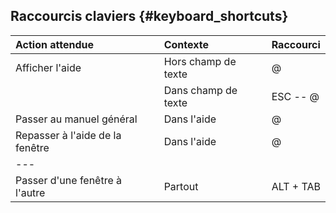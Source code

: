 ## Raccourcis claviers {#keyboard_shortcuts}


| Action attendue                 | Contexte                | Raccourci     |
| :------------------------------ | :---------------------- | :------------ |
| Afficher l'aide                 | Hors champ de texte     | @             |
|                                 | Dans champ de texte     | ESC -- @      |
| Passer au manuel général        | Dans l'aide             | @             |
| Repasser à l'aide de la fenêtre | Dans l'aide             | @             |
| --- |
| Passer d'une fenêtre à l'autre  | Partout                 | ALT + TAB     |
